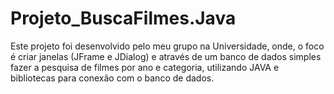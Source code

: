# Projeto_BuscaFilmes.Java


Este projeto foi desenvolvido pelo meu grupo na Universidade, onde, o foco é criar
janelas (JFrame e JDialog) e através de um banco de dados simples fazer a pesquisa de
filmes por ano e categoria, utilizando JAVA e bibliotecas para conexão com o banco de
dados.
